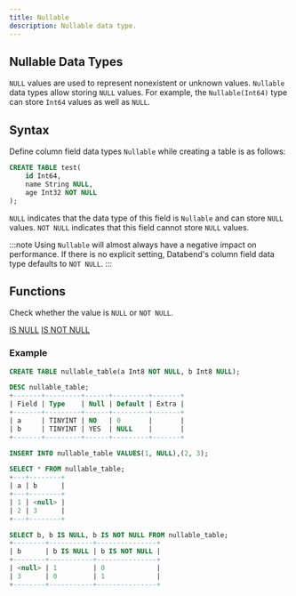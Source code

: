 ```yaml
---
title: Nullable
description: Nullable data type.
---
```


## Nullable Data Types

`NULL` values are used to represent nonexistent or unknown values.
`Nullable` data types allow storing `NULL` values.
For example, the `Nullable(Int64)` type can store `Int64` values as well as `NULL`.

## Syntax

Define column field data types `Nullable` while creating a table is as follows:

```sql
CREATE TABLE test(
    id Int64,
    name String NULL,
    age Int32 NOT NULL
);
```

`NULL` indicates that the data type of this field is `Nullable` and can store `NULL` values.
`NOT NULL` indicates that this field cannot store `NULL` values.

:::note
Using `Nullable` will almost always have a negative impact on performance. If there is no explicit setting, Databend's column field data type defaults to `NOT NULL`.
:::

## Functions

Check whether the value is `NULL` or `NOT NULL`.

[IS NULL](/doc/reference/functions/conditional-functions/isnull)
[IS NOT NULL](/doc/reference/functions/conditional-functions/isnotnull)

### Example

```sql
CREATE TABLE nullable_table(a Int8 NOT NULL, b Int8 NULL);

DESC nullable_table;
+-------+---------+------+---------+-------+
| Field | Type    | Null | Default | Extra |
+-------+---------+------+---------+-------+
| a     | TINYINT | NO   | 0       |       |
| b     | TINYINT | YES  | NULL    |       |
+-------+---------+------+---------+-------+

INSERT INTO nullable_table VALUES(1, NULL),(2, 3);

SELECT * FROM nullable_table;
+---+--------+
| a | b      |
+---+--------+
| 1 | <null> |
| 2 | 3      |
+---+--------+

SELECT b, b IS NULL, b IS NOT NULL FROM nullable_table;
+--------+-----------+---------------+
| b      | b IS NULL | b IS NOT NULL |
+--------+-----------+---------------+
| <null> | 1         | 0             |
| 3      | 0         | 1             |
+--------+-----------+---------------+
```
